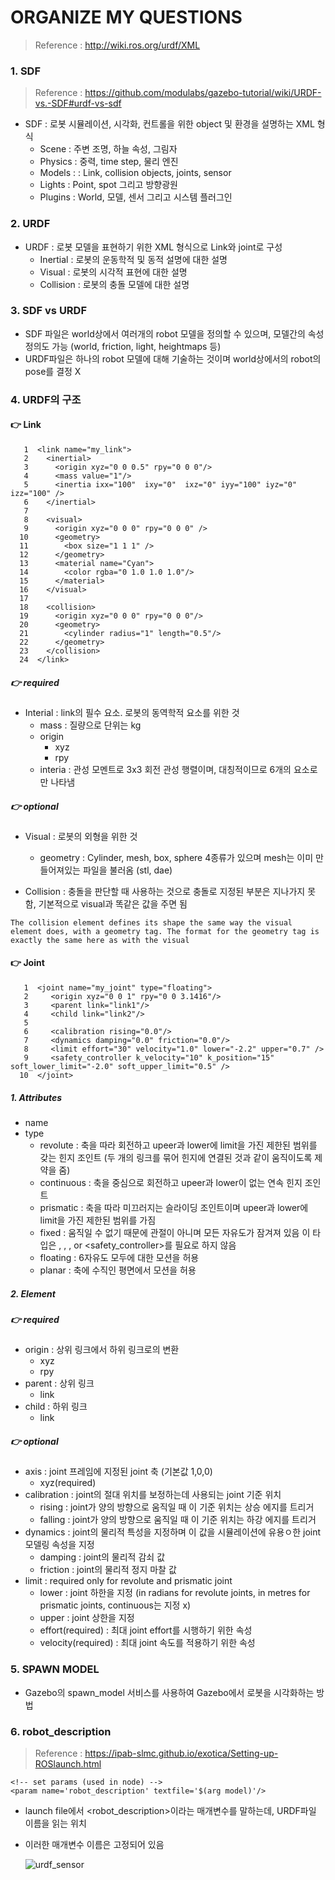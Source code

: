 ORGANIZE MY QUESTIONS
===

> Reference : http://wiki.ros.org/urdf/XML

### 1. SDF
> Reference : https://github.com/modulabs/gazebo-tutorial/wiki/URDF-vs.-SDF#urdf-vs-sdf
- SDF : 로봇 시뮬레이션, 시각화, 컨트롤을 위한 object 및 환경을 설명하는 XML 형식
   - Scene : 주변 조명, 하늘 속성, 그림자
   - Physics : 중력, time step, 물리 엔진
   - Models : : Link, collision objects, joints, sensor
   - Lights : Point, spot 그리고 방향광원
   - Plugins : World, 모델, 센서 그리고 시스템 플러그인
 
### 2. URDF
- URDF : 로봇 모델을 표현하기 위한 XML 형식으로 Link와 joint로 구성
   - Inertial : 로봇의 운동학적 및 동적 설명에 대한 설명
   - Visual : 로봇의 시각적 표현에 대한 설명
   - Collision : 로봇의 충돌 모델에 대한 설명  

### 3. SDF vs URDF   
- SDF 파일은 world상에서 여러개의 robot 모델을 정의할 수 있으며, 모델간의 속성 정의도 가능 (world, friction, light, heightmaps 등)
- URDF파일은 하나의 robot 모델에 대해 기술하는 것이며 world상에서의 robot의 pose를 결정 X

### 4. URDF의 구조
#### 👉️ Link
```
   1  <link name="my_link">
   2    <inertial>
   3      <origin xyz="0 0 0.5" rpy="0 0 0"/>
   4      <mass value="1"/>
   5      <inertia ixx="100"  ixy="0"  ixz="0" iyy="100" iyz="0" izz="100" />
   6    </inertial>
   7 
   8    <visual>
   9      <origin xyz="0 0 0" rpy="0 0 0" />
  10      <geometry>
  11        <box size="1 1 1" />
  12      </geometry>
  13      <material name="Cyan">
  14        <color rgba="0 1.0 1.0 1.0"/>
  15      </material>
  16    </visual>
  17 
  18    <collision>
  19      <origin xyz="0 0 0" rpy="0 0 0"/>
  20      <geometry>
  21        <cylinder radius="1" length="0.5"/>
  22      </geometry>
  23    </collision>
  24  </link>
```
  ##### 👉️ required
  - Interial : link의 필수 요소. 로봇의 동역학적 요소를 위한 것
    - mass : 질량으로 단위는 kg
    - origin
      - xyz
      - rpy
    - interia : 관성 모멘트로 3x3 회전 관성 행렬이며, 대칭적이므로 6개의 요소로만 나타냄

  ##### 👉️ optional
  - Visual : 로봇의 외형을 위한 것
    - geometry : Cylinder, mesh, box, sphere 4종류가 있으며 mesh는 이미 만들어져있는 파일을 불러옴 (stl, dae)
  
  - Collision : 충돌을 판단할 때 사용하는 것으로 충돌로 지정된 부분은 지나가지 못함, 기본적으로 visual과 똑같은 값을 주면 됨
  ```
  The collision element defines its shape the same way the visual element does, with a geometry tag. The format for the geometry tag is exactly the same here as with the visual
  ```

#### 👉️ Joint
```
   1  <joint name="my_joint" type="floating">
   2     <origin xyz="0 0 1" rpy="0 0 3.1416"/>
   3     <parent link="link1"/>
   4     <child link="link2"/>
   5 
   6     <calibration rising="0.0"/>
   7     <dynamics damping="0.0" friction="0.0"/>
   8     <limit effort="30" velocity="1.0" lower="-2.2" upper="0.7" />
   9     <safety_controller k_velocity="10" k_position="15" soft_lower_limit="-2.0" soft_upper_limit="0.5" />
  10  </joint>
```
##### 1. Attributes
  - name
  - type
    - revolute : 축을 따라 회전하고 upeer과 lower에 limit을 가진 제한된 범위를 갖는 힌지 조인트 (두 개의 링크를 묶어 힌지에 연결된 것과 같이 움직이도록 제약을 줌)
    - continuous : 축을 중심으로 회전하고 upeer과 lower이 없는 연속 힌지 조인트
    - prismatic : 축을 따라 미끄러지는 슬라이딩 조인트이며 upeer과 lower에 limit을 가진 제한된 범위를 가짐
    - fixed : 움직일 수 없기 때문에 관절이 아니며 모든 자유도가 잠겨져 있음 이 타입은  <axis>, <calibration>, <dynamics>, <limits> or <safety_controller>를 필요로 하지 않음
    - floating : 6자유도 모두에 대한 모션을 허용
    - planar : 축에 수직인 평면에서 모션을 허용
  
##### 2. Element
  ##### 👉️ required
  - origin : 상위 링크에서 하위 링크로의 변환
    - xyz
    - rpy
  - parent : 상위 링크
    - link
  - child : 하위 링크
    - link
  
  ##### 👉️ optional
  - axis : joint 프레임에 지정된 joint 축 (기본값 1,0,0)
    - xyz(required)
  - calibration : joint의 절대 위치를 보정하는데 사용되는 joint 기준 위치
    - rising : joint가 양의 방향으로 움직일 때 이 기준 위치는 상승 에지를 트리거
    - falling : joint가 양의 방향으로 움직일 때 이 기준 위치는 하강 에지를 트리거
  - dynamics : joint의 물리적 특성을 지정하며 이 값을 시뮬레이션에 유용ㅇ한 joint 모델링 속성을 지정
    - damping : joint의 물리적 감쇠 값
    - friction : joint의 물리적 정지 마찰 값
  - limit : required only for revolute and prismatic joint
    - lower : joint 하한을 지정 (in radians for revolute joints, in metres for prismatic joints, continuous는 지정 x)
    - upper : joint 상한을 지정 
    - effort(required) : 최대 joint effort를 시행하기 위한 속성
    - velocity(required) : 최대 joint 속도를 적용하기 위한 속성

### 5. SPAWN MODEL
- Gazebo의 spawn_model 서비스를 사용하여 Gazebo에서 로봇을 시각화하는 방법

### 6. robot_description 
> Reference : https://ipab-slmc.github.io/exotica/Setting-up-ROSlaunch.html
 
  ```
  <!-- set params (used in node) -->
  <param name='robot_description' textfile='$(arg model)'/>
  ```
 
- launch file에서 <robot_description>이라는 매개변수를 말하는데, URDF파일 이름을 읽는 위치
- 이러한 매개변수 이름은 고정되어 있음

   
   ![urdf_sensor](https://user-images.githubusercontent.com/108650199/182134301-e97063ce-7e53-4193-a896-e14a6e320295.png)
